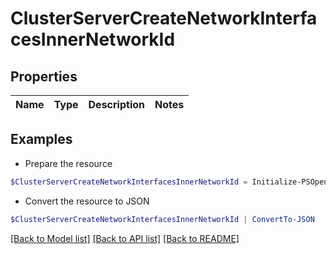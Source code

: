 # ClusterServerCreateNetworkInterfacesInnerNetworkId
## Properties

Name | Type | Description | Notes
------------ | ------------- | ------------- | -------------

## Examples

- Prepare the resource
```powershell
$ClusterServerCreateNetworkInterfacesInnerNetworkId = Initialize-PSOpenAPIToolsClusterServerCreateNetworkInterfacesInnerNetworkId 
```

- Convert the resource to JSON
```powershell
$ClusterServerCreateNetworkInterfacesInnerNetworkId | ConvertTo-JSON
```

[[Back to Model list]](../README.md#documentation-for-models) [[Back to API list]](../README.md#documentation-for-api-endpoints) [[Back to README]](../README.md)

